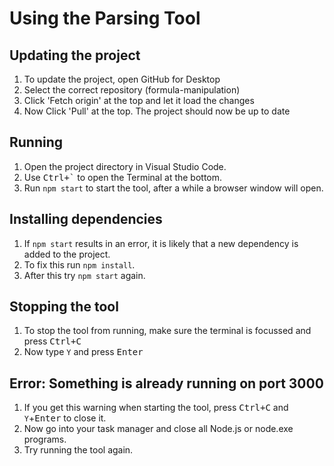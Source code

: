 # Using the Parsing Tool

## Updating the project

1. To update the project, open GitHub for Desktop
2. Select the correct repository (formula-manipulation)
3. Click 'Fetch origin' at the top and let it load the changes
4. Now Click 'Pull' at the top. The project should now be up to date

## Running

1. Open the project directory in Visual Studio Code.
2. Use <kbd>Ctrl+`</kbd> to open the Terminal at the bottom.
3. Run `npm start` to start the tool, after a while a browser window will open.

## Installing dependencies

1. If `npm start` results in an error, it is likely that a new dependency is added to the project.
2. To fix this run `npm install`.
3. After this try `npm start` again.

## Stopping the tool

1. To stop the tool from running, make sure the terminal is focussed and press <kbd>Ctrl+C</kbd>
2. Now type `Y` and press <kbd>Enter</kbd>

## Error: Something is already running on port 3000

1. If you get this warning when starting the tool, press <kbd>Ctrl+C</kbd> and `Y`+<kbd>Enter</kbd> to close it.
2. Now go into your task manager and close all Node.js or node.exe programs.
3. Try running the tool again.